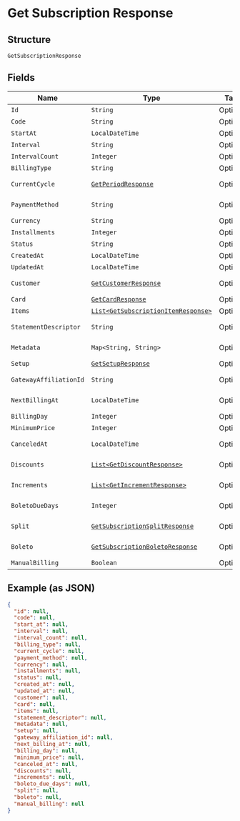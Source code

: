 
# Get Subscription Response

## Structure

`GetSubscriptionResponse`

## Fields

| Name | Type | Tags | Description | Getter | Setter |
|  --- | --- | --- | --- | --- | --- |
| `Id` | `String` | Optional | - | String getId() | setId(String id) |
| `Code` | `String` | Optional | - | String getCode() | setCode(String code) |
| `StartAt` | `LocalDateTime` | Optional | - | LocalDateTime getStartAt() | setStartAt(LocalDateTime startAt) |
| `Interval` | `String` | Optional | - | String getInterval() | setInterval(String interval) |
| `IntervalCount` | `Integer` | Optional | - | Integer getIntervalCount() | setIntervalCount(Integer intervalCount) |
| `BillingType` | `String` | Optional | - | String getBillingType() | setBillingType(String billingType) |
| `CurrentCycle` | [`GetPeriodResponse`](../../doc/models/get-period-response.md) | Optional | - | GetPeriodResponse getCurrentCycle() | setCurrentCycle(GetPeriodResponse currentCycle) |
| `PaymentMethod` | `String` | Optional | - | String getPaymentMethod() | setPaymentMethod(String paymentMethod) |
| `Currency` | `String` | Optional | - | String getCurrency() | setCurrency(String currency) |
| `Installments` | `Integer` | Optional | - | Integer getInstallments() | setInstallments(Integer installments) |
| `Status` | `String` | Optional | - | String getStatus() | setStatus(String status) |
| `CreatedAt` | `LocalDateTime` | Optional | - | LocalDateTime getCreatedAt() | setCreatedAt(LocalDateTime createdAt) |
| `UpdatedAt` | `LocalDateTime` | Optional | - | LocalDateTime getUpdatedAt() | setUpdatedAt(LocalDateTime updatedAt) |
| `Customer` | [`GetCustomerResponse`](../../doc/models/get-customer-response.md) | Optional | - | GetCustomerResponse getCustomer() | setCustomer(GetCustomerResponse customer) |
| `Card` | [`GetCardResponse`](../../doc/models/get-card-response.md) | Optional | - | GetCardResponse getCard() | setCard(GetCardResponse card) |
| `Items` | [`List<GetSubscriptionItemResponse>`](../../doc/models/get-subscription-item-response.md) | Optional | - | List<GetSubscriptionItemResponse> getItems() | setItems(List<GetSubscriptionItemResponse> items) |
| `StatementDescriptor` | `String` | Optional | - | String getStatementDescriptor() | setStatementDescriptor(String statementDescriptor) |
| `Metadata` | `Map<String, String>` | Optional | - | Map<String, String> getMetadata() | setMetadata(Map<String, String> metadata) |
| `Setup` | [`GetSetupResponse`](../../doc/models/get-setup-response.md) | Optional | - | GetSetupResponse getSetup() | setSetup(GetSetupResponse setup) |
| `GatewayAffiliationId` | `String` | Optional | Affiliation Code | String getGatewayAffiliationId() | setGatewayAffiliationId(String gatewayAffiliationId) |
| `NextBillingAt` | `LocalDateTime` | Optional | - | LocalDateTime getNextBillingAt() | setNextBillingAt(LocalDateTime nextBillingAt) |
| `BillingDay` | `Integer` | Optional | - | Integer getBillingDay() | setBillingDay(Integer billingDay) |
| `MinimumPrice` | `Integer` | Optional | - | Integer getMinimumPrice() | setMinimumPrice(Integer minimumPrice) |
| `CanceledAt` | `LocalDateTime` | Optional | - | LocalDateTime getCanceledAt() | setCanceledAt(LocalDateTime canceledAt) |
| `Discounts` | [`List<GetDiscountResponse>`](../../doc/models/get-discount-response.md) | Optional | Subscription discounts | List<GetDiscountResponse> getDiscounts() | setDiscounts(List<GetDiscountResponse> discounts) |
| `Increments` | [`List<GetIncrementResponse>`](../../doc/models/get-increment-response.md) | Optional | Subscription increments | List<GetIncrementResponse> getIncrements() | setIncrements(List<GetIncrementResponse> increments) |
| `BoletoDueDays` | `Integer` | Optional | Days until boleto expires | Integer getBoletoDueDays() | setBoletoDueDays(Integer boletoDueDays) |
| `Split` | [`GetSubscriptionSplitResponse`](../../doc/models/get-subscription-split-response.md) | Optional | Subscription's split response | GetSubscriptionSplitResponse getSplit() | setSplit(GetSubscriptionSplitResponse split) |
| `Boleto` | [`GetSubscriptionBoletoResponse`](../../doc/models/get-subscription-boleto-response.md) | Optional | - | GetSubscriptionBoletoResponse getBoleto() | setBoleto(GetSubscriptionBoletoResponse boleto) |
| `ManualBilling` | `Boolean` | Optional | - | Boolean getManualBilling() | setManualBilling(Boolean manualBilling) |

## Example (as JSON)

```json
{
  "id": null,
  "code": null,
  "start_at": null,
  "interval": null,
  "interval_count": null,
  "billing_type": null,
  "current_cycle": null,
  "payment_method": null,
  "currency": null,
  "installments": null,
  "status": null,
  "created_at": null,
  "updated_at": null,
  "customer": null,
  "card": null,
  "items": null,
  "statement_descriptor": null,
  "metadata": null,
  "setup": null,
  "gateway_affiliation_id": null,
  "next_billing_at": null,
  "billing_day": null,
  "minimum_price": null,
  "canceled_at": null,
  "discounts": null,
  "increments": null,
  "boleto_due_days": null,
  "split": null,
  "boleto": null,
  "manual_billing": null
}
```

